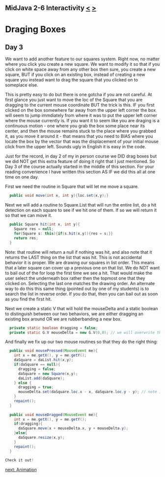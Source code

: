 ## MidJava 2-6 Interactivity [&LT;](MJ0205.md) [&GT;](MJ0207.md)
# Draging Boxes
## Day 3
We want to add another feature to our squares system. Right now, no matter where you click you create a new square. We want to modify it so that if you click on white space away from any other box then sure, you create a new square, BUT if you click on an existing box, instead of creating a new square you instead want to drag the square that you clicked on to someplace else.

This is pretty easy to do but there is one gotcha if you are not careful. At first glance you just want to move the loc of the Square that you are dragging to the current mouse coordinate BUT the trick is this. IF you first clicked on the box somewhere far away from the upper left corner the box will seem to jump immdiately from where it was to put the upper left corner where the mouse currently is. If you want it to seem like you are draging is a continuous motion - one where you grab the box some place near its center, and then the mouse remains stuck to the place where you grabbed it, as you move it around it - that means that you need to BIAS where you locate the box by the vector that was the displacement of your initial mouse click from the upper left. Sounds ugly in English it is easy in the code.

Just for the record, in day 2 of my in person course we DID drag boxes but we did NOT get this extra feature of doing it right that I just mentioned. So Day 3 of the course actually started in the middle of this section. For your reading convenience I have written this section AS IF we did this all at one time on one day.

First we need the routine in Square that will let me move a square.

```java
  public void move(int x, int y){loc.set(x,y);}
```

Next we will add a routine to Square.List that will run the entire list, do a hit detection on each square to see if we hit one of them. If so we will return it so that we can move it.

```java
  public Square hit(int x, int y){
    Square res = null;
    for(Square s: this){if(s.hit(x,y)){res = s;}}
    return res; 
  }
```

Note: that routine will return a null if nothing was hit, and also note that it returns the LAST thing on the list that was hit. This is not accidental behavior it is proper. We are drawing our squares in list order. This means that a later square can cover up a previous one on that list. We do NOT want to bail out of the for loop the first time we see a hit. That would make the user select the underneath box rather then the topmost one that they clicked on. Selecting the last one matches the drawing order. An alternate way to do this this same thing (pointed out by one of my students) is to search the list in reverse order. If you do that, then you can bail out as soon as you find the first hit.

Next we create a static V that will hold the mouseDelta and a static boolean to distinguish between our two behaviors, we are either dragging an existing box around OR we are rubberbanding a new box.

```java  
  private static boolean dragging = false;
  private static G.V mouseDelta = new G.V(0,0); // we will overwrite this coordinate in mousePressed.
```

And finally we fix up our two mouse routines so that they do the right thing:

```java
  public void mousePressed(MouseEvent me){
    int x = me.getX(), y = me.getY();
    daSquare = daList.hit(x,y);
    if(daSquare == null){
      dragging = false; 
      daSquare = new Square(x,y);
      daList.add(daSquare);
    } else {
      dragging = true;
      mouseDelta.set(daSquare.loc.x - x, daSquare.loc.y - y); // note if I add md to mouse I get ul
    }
    repaint();
  }
  
  public void mouseDragged(MouseEvent me){
    int x = me.getX(), y = me.getY();
    if(dragging){
      daSquare.move(x + mouseDelta.x, y + mouseDelta.y);
    }else{
      daSquare.resize(x,y);
    }
    repaint();
  }
  
Check it out!
```

[next: Animation](MJ0207.md)
